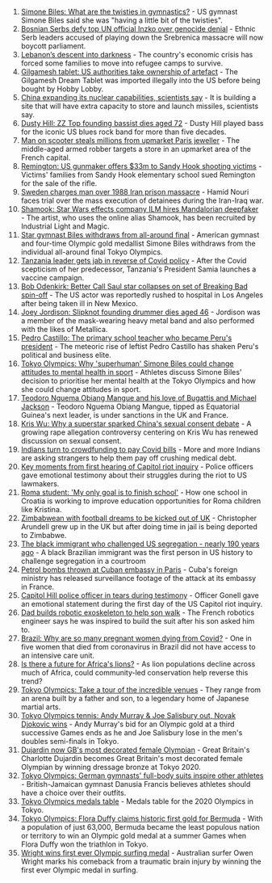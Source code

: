 1. [Simone Biles: What are the twisties in gymnastics?](https://www.bbc.co.uk/news/world-us-canada-57986166) - US gymnast Simone Biles said she was "having a little bit of the twisties".
2. [Bosnian Serbs defy top UN official Inzko over genocide denial](https://www.bbc.co.uk/news/world-europe-58001974) - Ethnic Serb leaders accused of playing down the Srebrenica massacre will now boycott parliament.
3. [Lebanon’s descent into darkness](https://www.bbc.co.uk/news/world-middle-east-57988693) - The country's economic crisis has forced some families to move into refugee camps to survive.
4. [Gilgamesh tablet: US authorities take ownership of artefact](https://www.bbc.co.uk/news/world-us-canada-57992957) - The Gilgamesh Dream Tablet was imported illegally into the US before being bought by Hobby Lobby.
5. [China expanding its nuclear capabilities, scientists say](https://www.bbc.co.uk/news/world-asia-china-57995185) - It is building a site that will have extra capacity to store and launch missiles, scientists say.
6. [Dusty Hill: ZZ Top founding bassist dies aged 72](https://www.bbc.co.uk/news/world-us-canada-58006978) - Dusty Hill played bass for the iconic US blues rock band for more than five decades.
7. [Man on scooter steals millions from upmarket Paris jeweller](https://www.bbc.co.uk/news/world-europe-57995190) - The middle-aged armed robber targets a store in an upmarket area of the French capital.
8. [Remington: US gunmaker offers $33m to Sandy Hook shooting victims](https://www.bbc.co.uk/news/world-us-canada-58001480) - Victims' families from Sandy Hook elementary school sued Remington for the sale of the rifle.
9. [Sweden charges man over 1988 Iran prison massacre](https://www.bbc.co.uk/news/world-europe-57996483) - Hamid Nouri faces trial over the mass execution of detainees during the Iran-Iraq war.
10. [Shamook: Star Wars effects company ILM hires Mandalorian deepfaker](https://www.bbc.co.uk/news/entertainment-arts-57996094) - The artist, who uses the online alias Shamook, has been recruited by Industrial Light and Magic.
11. [Star gymnast Biles withdraws from all-around final](https://www.bbc.co.uk/sport/olympics/57973716) - American gymnast and four-time Olympic gold medallist Simone Biles withdraws from the individual all-around final Tokyo Olympics.
12. [Tanzania leader gets jab in reverse of Covid policy](https://www.bbc.co.uk/news/world-africa-57996155) - After the Covid scepticism of her predecessor, Tanzania's President Samia launches a vaccine campaign.
13. [Bob Odenkirk: Better Call Saul star collapses on set of Breaking Bad spin-off](https://www.bbc.co.uk/news/entertainment-arts-57996085) - The US actor was reportedly rushed to hospital in Los Angeles after being taken ill in New Mexico.
14. [Joey Jordison: Slipknot founding drummer dies aged 46](https://www.bbc.co.uk/news/world-us-canada-57993121) - Jordison was a member of the mask-wearing heavy metal band and also performed with the likes of Metallica.
15. [Pedro Castillo: The primary school teacher who became Peru's president](https://www.bbc.co.uk/news/world-latin-america-57941309) - The meteoric rise of leftist Pedro Castillo has shaken Peru's political and business elite.
16. [Tokyo Olympics: Why 'superhuman' Simone Biles could change attitudes to mental health in sport](https://www.bbc.co.uk/sport/olympics/57996321) - Athletes discuss Simone Biles' decision to prioritise her mental health at the Tokyo Olympics and how she could change attitudes in sport.
17. [Teodoro Nguema Obiang Mangue and his love of Bugattis and Michael Jackson](https://www.bbc.co.uk/news/world-africa-58001750) - Teodoro Nguema Obiang Mangue, tipped as Equatorial Guinea's next leader, is under sanctions in the UK and France.
18. [Kris Wu: Why a superstar sparked China's sexual consent debate](https://www.bbc.co.uk/news/world-asia-china-57938328) - A growing rape allegation controversy centering on Kris Wu has renewed discussion on sexual consent.
19. [Indians turn to crowdfunding to pay Covid bills](https://www.bbc.co.uk/news/world-asia-india-57981252) - More and more Indians are asking strangers to help them pay off crushing medical debt.
20. [Key moments from first hearing of Capitol riot inquiry](https://www.bbc.co.uk/news/world-us-canada-57992997) - Police officers gave emotional testimony about their struggles during the riot to US lawmakers.
21. [Roma student: 'My only goal is to finish school'](https://www.bbc.co.uk/news/world-europe-57978365) - How one school in Croatia is working to improve education opportunities for Roma children like Kristina.
22. [Zimbabwean with football dreams to be kicked out of UK](https://www.bbc.co.uk/news/world-africa-57917683) - Christopher Arundell grew up in the UK but after doing time in jail is being deported to Zimbabwe.
23. [The black immigrant who challenged US segregation - nearly 190 years ago](https://www.bbc.co.uk/news/world-us-canada-57946802) - A black Brazilian immigrant was the first person in US history to challenge segregation in a courtroom
24. [Petrol bombs thrown at Cuban embassy in Paris](https://www.bbc.co.uk/news/world-57995485) - Cuba's foreign ministry has released surveillance footage of the attack at its embassy in France.
25. [Capitol Hill police officer in tears during testimony](https://www.bbc.co.uk/news/world-us-canada-57989607) - Officer Gonell gave an emotional statement during the first day of the US Capitol riot inquiry.
26. [Dad builds robotic exoskeleton to help son walk](https://www.bbc.co.uk/news/world-europe-57985857) - The French robotics engineer says he was inspired to build the suit after his son asked him to.
27. [Brazil: Why are so many pregnant women dying from Covid?](https://www.bbc.co.uk/news/world-latin-america-57974754) - One in five women that died from coronavirus in Brazil did not have access to an intensive care unit.
28. [Is there a future for Africa's lions?](https://www.bbc.co.uk/news/science-environment-57968405) - As lion populations decline across much of Africa, could community-led conservation help reverse this trend?
29. [Tokyo Olympics: Take a tour of the incredible venues](https://www.bbc.co.uk/news/world-asia-57981049) - They range from an arena built by a father and son, to a legendary home of Japanese martial arts.
30. [Tokyo Olympics tennis: Andy Murray & Joe Salisbury out, Novak Djokovic wins](https://www.bbc.co.uk/sport/olympics/57994553) - Andy Murray's bid for an Olympic gold at a third successive Games ends as he and Joe Salisbury lose in the men's doubles semi-finals in Tokyo.
31. [Dujardin now GB's most decorated female Olympian](https://www.bbc.co.uk/sport/olympics/58000595) - Great Britain's Charlotte Dujardin becomes Great Britain's most decorated female Olympian by winning dressage bronze at Tokyo 2020.
32. [Tokyo Olympics: German gymnasts' full-body suits inspire other athletes](https://www.bbc.co.uk/news/world-57978134) - British-Jamaican gymnast Danusia Francis believes athletes should have a choice over their outfits.
33. [Tokyo Olympics medals table](https://www.bbc.co.uk/sport/olympics/57836709) - Medals table for the 2020 Olympics in Tokyo.
34. [Tokyo Olympics: Flora Duffy claims historic first gold for Bermuda](https://www.bbc.co.uk/sport/olympics/57964362) - With a population of just 63,000, Bermuda became the least populous nation or territory to win an Olympic gold medal at a summer Games when Flora Duffy won the triathlon in Tokyo.
35. [Wright wins first ever Olympic surfing medal](https://www.bbc.co.uk/sport/olympics/57981411) - Australian surfer Owen Wright marks his comeback from a traumatic brain injury by winning the first ever Olympic medal in surfing.
